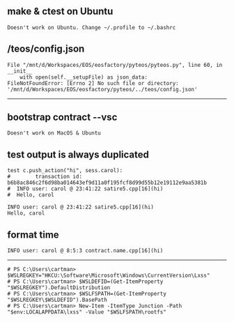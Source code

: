 
## make & ctest on Ubuntu
```
Doesn't work on Ubuntu. Change ~/.profile to ~/.bashrc
```
## /teos/config.json
```
File "/mnt/d/Workspaces/EOS/eosfactory/pyteos/pyteos.py", line 60, in __init__
    with open(self.__setupFile) as json_data:
FileNotFoundError: [Errno 2] No such file or directory: '/mnt/d/Workspaces/EOS/eosfactory/pyteos/../teos/config.json'
```

---

## bootstrap contract --vsc
```
Doesn't work on MacOS & Ubuntu
```
## test output is always duplicated
```
test c.push_action("hi", sess.carol):
#        transaction id: b6b8ac846c2f6d98ba014643ef9d11a0f195fcf8d99d55b12e19112e9aa5381b
#  INFO user: carol @ 23:41:22 satire5.cpp[16](hi)
#  Hello, carol

INFO user: carol @ 23:41:22 satire5.cpp[16](hi)
Hello, carol
```
## format time
```
INFO user: carol @ 8:5:3 contract.name.cpp[16](hi)
```


---

```
# PS C:\Users\cartman> $WSLREGKEY="HKCU:\Software\Microsoft\Windows\CurrentVersion\Lxss"
# PS C:\Users\cartman> $WSLDEFID=(Get-ItemProperty "$WSLREGKEY").DefaultDistribution
# PS C:\Users\cartman> $WSLFSPATH=(Get-ItemProperty "$WSLREGKEY\$WSLDEFID").BasePath
# PS C:\Users\cartman> New-Item -ItemType Junction -Path "$env:LOCALAPPDATA\lxss" -Value "$WSLFSPATH\rootfs"
```